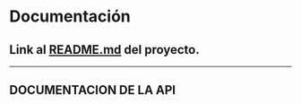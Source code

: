 # Documentación

## Link al [README.md](https://github.com/valenpeppi/tp/blob/main/README.md) del proyecto.

---

## DOCUMENTACION DE LA API


